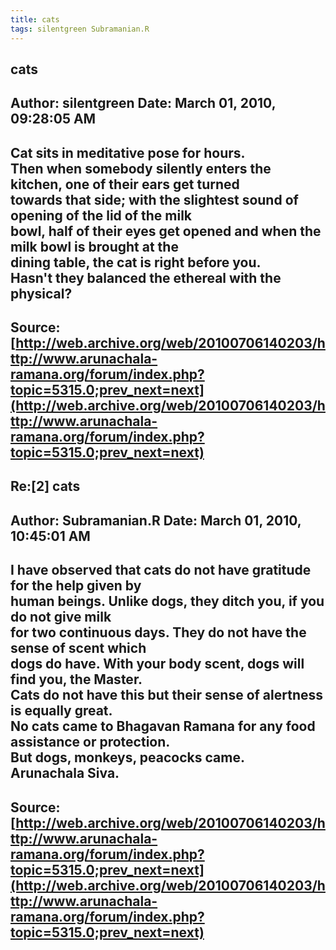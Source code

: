 ```yaml
--- 
title: cats   
tags: silentgreen Subramanian.R  
---  
```

## cats  
Author: silentgreen         Date: March 01, 2010, 09:28:05 AM  
---  
Cat sits in meditative pose for hours.   
Then when somebody silently enters the kitchen, one of their ears get turned  
towards that side; with the slightest sound of opening of the lid of the milk  
bowl, half of their eyes get opened and when the milk bowl is brought at the  
dining table, the cat is right before you.   
Hasn't they balanced the ethereal with the physical?
 ---  
Source:[http://web.archive.org/web/20100706140203/http://www.arunachala-ramana.org/forum/index.php?topic=5315.0;prev_next=next](http://web.archive.org/web/20100706140203/http://www.arunachala-ramana.org/forum/index.php?topic=5315.0;prev_next=next)   
---  

## Re:[2] cats  
Author: Subramanian.R       Date: March 01, 2010, 10:45:01 AM  
---  
I have observed that cats do not have gratitude for the help given by   
human beings. Unlike dogs, they ditch you, if you do not give milk   
for two continuous days. They do not have the sense of scent which   
dogs do have. With your body scent, dogs will find you, the Master.   
Cats do not have this but their sense of alertness is equally great.   
No cats came to Bhagavan Ramana for any food assistance or protection.   
But dogs, monkeys, peacocks came.   
Arunachala Siva.
 ---  
Source:[http://web.archive.org/web/20100706140203/http://www.arunachala-ramana.org/forum/index.php?topic=5315.0;prev_next=next](http://web.archive.org/web/20100706140203/http://www.arunachala-ramana.org/forum/index.php?topic=5315.0;prev_next=next)   
---  

